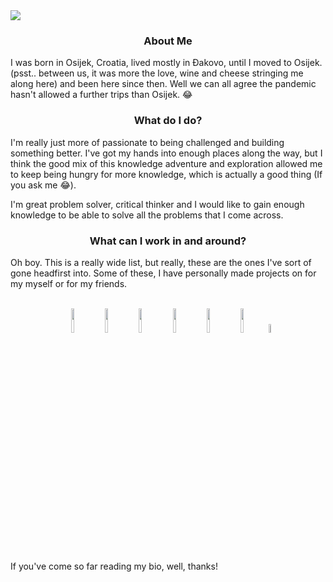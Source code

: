 <img src="assets/hello.gif" align="center" />

<h3 align="center">About Me</h3>

I was born in Osijek, Croatia, lived mostly in Đakovo, until I moved to Osijek. (psst.. between us, it was more the love, wine and cheese stringing me along here) and been here since then. Well we can all agree the pandemic hasn't allowed a further trips than Osijek. 😂

<h3 align="center">What do I do?</h3>

I'm really just more of passionate to being challenged and building something better. I've got my hands into enough places along the way, but I think the good mix of this knowledge adventure and exploration allowed me to keep being hungry for more knowledge, which is actually a good thing (If you ask me 😂).

I'm great problem solver, critical thinker and I would like to gain enough knowledge to be able to solve all the problems that I come across.

<h3 align="center">What can I work in and around?</h3>

Oh boy. This is a really wide list, but really, these are the ones I've sort of gone headfirst into. Some of these, I have personally made projects on for my myself or for my friends.

<br/>

<div align="center">
  <img src="https://cdn.jsdelivr.net/gh/devicons/devicon/icons/kotlin/kotlin-original.svg" style="width: 10%"/>
  <img src="https://cdn.jsdelivr.net/gh/devicons/devicon/icons/python/python-original.svg" style="width: 10%"/>
  <img src="https://cdn.jsdelivr.net/gh/devicons/devicon/icons/firebase/firebase-plain-wordmark.svg" style="width: 10%"/>
  <img src="https://cdn.jsdelivr.net/gh/devicons/devicon/icons/csharp/csharp-original.svg" style="width: 10%"/> 
  <img src="https://cdn.jsdelivr.net/gh/devicons/devicon/icons/nodejs/nodejs-original-wordmark.svg" style="width: 10%"/> 
  <img src="https://svgarchive.com/wp-content/uploads/ethereum-eth.svg" style="width: 10%"/>
  <img src="https://svgarchive.com/wp-content/uploads/solidity.svg" style="width: 6%"/>

</div>

If you've come so far reading my bio, well, thanks!
